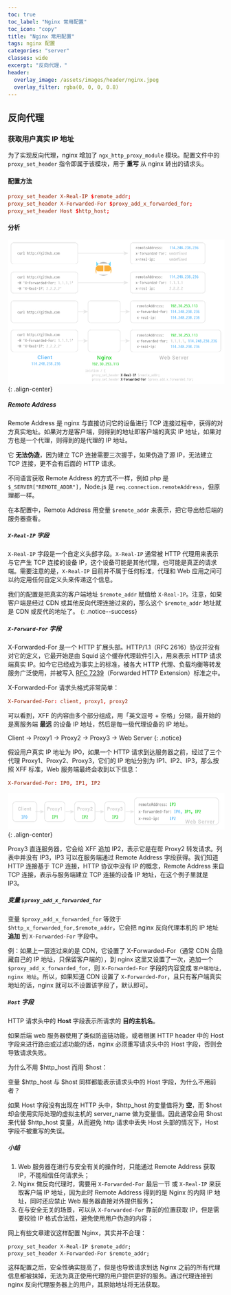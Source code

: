 ```yaml
---
toc: true
toc_label: "Nginx 常用配置"
toc_icon: "copy"
title: "Nginx 常用配置"
tags: nginx 配置
categories: "server"
classes: wide
excerpt: "反向代理，"
header:
  overlay_image: /assets/images/header/nginx.jpeg
  overlay_filter: rgba(0, 0, 0, 0.8)
---
```



## 反向代理




### 获取用户真实 IP  地址

为了实现反向代理，nginx 增加了 `ngx_http_proxy_module` 模块。配置文件中的 `proxy_set_header` 指令即属于该模块，用于 **重写** 从 nginx 转出的请求头。  



#### 配置方法

```conf
proxy_set_header X-Real-IP $remote_addr;
proxy_set_header X-Forwarded-For $proxy_add_x_forwarded_for;
proxy_set_header Host $http_host;
```



#### 分析

![image-center](/assets/images/nginx.realip.png){: .align-center}

##### Remote Address

Remote Address 是 nginx 与直接访问它的设备进行 TCP 连接过程中，获得的对方真实地址。如果对方是客户端，则得到的地址即客户端的真实 IP 地址，如果对方也是一个代理，则得到的是代理的 IP 地址。

它 **无法伪造**，因为建立 TCP 连接需要三次握手，如果伪造了源 IP，无法建立 TCP 连接，更不会有后面的 HTTP 请求。

不同语言获取 Remote Address 的方式不一样，例如 php 是 `$_SERVER["REMOTE_ADDR"]`，Node.js 是 `req.connection.remoteAddress`，但原理都一样。

在本配置中，Remote Address 用变量 `$remote_addr` 来表示，把它导出给后端的服务器查看。



##### `X-Real-IP` 字段

`X-Real-IP` 字段是一个自定义头部字段。`X-Real-IP` 通常被 HTTP 代理用来表示与它产生 TCP 连接的设备 IP，这个设备可能是其他代理，也可能是真正的请求端。需要注意的是，`X-Real-IP` 目前并不属于任何标准，代理和 Web 应用之间可以约定用任何自定义头来传递这个信息。

我们的配置是把真实的客户端地址 `$remote_addr` 赋值给 `X-Real-IP`。注意，如果客户端是经过 CDN 或其他反向代理连接过来的，那么这个 `$remote_addr` 地址就是 CDN 或反代的地址了。
{: .notice--success}



##### `X-Forward-For` 字段

X-Forwarded-For 是一个 HTTP 扩展头部。HTTP/1.1（RFC 2616）协议并没有对它的定义，它最开始是由 Squid 这个缓存代理软件引入，用来表示 HTTP 请求端真实 IP。如今它已经成为事实上的标准，被各大 HTTP 代理、负载均衡等转发服务广泛使用，并被写入 [RFC 7239](http://tools.ietf.org/html/rfc7239)（Forwarded HTTP Extension）标准之中。

X-Forwarded-For 请求头格式非常简单：

```conf
X-Forwarded-For: client, proxy1, proxy2
```

可以看到，XFF 的内容由多个部分组成，用「英文逗号 + 空格」分隔，最开始的是离服务端 **最远** 的设备 IP 地址，然后是每一级代理设备的 IP 地址。

Client -> Proxy1 -> Proxy2 -> Proxy3 -> Web Server
{: .notice}

假设用户真实 IP 地址为 IP0，如果一个 HTTP 请求到达服务器之前，经过了三个代理 Proxy1、Proxy2、Proxy3，它们的 IP 地址分别为 IP1、IP2、IP3，那么按照 XFF 标准，Web 服务端最终会收到以下信息：

```conf
X-Forwarded-For: IP0, IP1, IP2
```

![image-center](/assets/images/throughproxy.png){: .align-center}

Proxy3 直连服务器，它会给 XFF 追加 IP2，表示它是在帮 Proxy2 转发请求。列表中并没有 IP3，IP3 可以在服务端通过 Remote Address 字段获得。我们知道 HTTP 连接基于 TCP 连接，HTTP 协议中没有 IP 的概念，Remote Address 来自 TCP 连接，表示与服务端建立 TCP 连接的设备 IP 地址，在这个例子里就是 IP3。



##### 变量 `$proxy_add_x_forwarded_for`

变量 `$proxy_add_x_forwarded_for` 等效于 `$http_x_forwarded_for,$remote_addr`，它会把 nginx 反向代理本机的 IP 地址 **追加** 到 `X-Forwarded-For` 字段中。

例：如果上一层连过来的是 CDN，它设置了 X-Forwarded-For（通常 CDN 会隐藏自己的 IP 地址，只保留客户端的），到 nginx 这里又设置了一次，追加一个 `$proxy_add_x_forwarded_for`，则 `X-Forwarded-For` 字段的内容变成 `客户端地址, nginx 地址`。所以，如果知道 CDN 设置了 `X-Forwarded-For`，且只有客户端真实地址的话，nginx 就可以不设置该字段了，默认即可。


##### `Host` 字段

HTTP 请求头中的 **Host** 字段表示所请求的 **目的主机名**。

如果后端 web 服务器使用了类似防盗链功能，或者根据 HTTP header 中的 Host 字段来进行路由或过滤功能的话，nginx 必须重写请求头中的 Host 字段，否则会导致请求失败。

为什么不用 $http_host 而用 $host：

变量 $http_host 与 $host 同样都能表示请求头中的 Host 字段，为什么不用前者？

如果 Host 字段没有出现在 HTTP 头中，$http_host 的变量值将为 **空**，而 $host 却会使用实际处理的虚拟主机的 server_name 做为变量值。因此通常会用 $host 来代替 $http_host 变量，从而避免 http 请求中丢失 Host 头部的情况下，Host 字段不被重写的失误。



##### 小结

1. Web 服务器在进行与安全有关的操作时，只能通过 Remote Address 获取 IP，不能相信任何请求头；
2. Nginx 做反向代理时，需要用 `X-Forwarded-For` 最后一节 或 `X-Real-IP` 来获取客户端 IP 地址，因为此时 Remote Address 得到的是 Nginx 的内网 IP 地址，同时还应禁止 Web 服务器直接对外提供服务；
3. 在与安全无关的场景，可以从 `X-Forwarded-For` 靠前的位置获取 IP，但是需要校验 IP 格式合法性，避免使用用户伪造的内容；

网上有些文章建议这样配置 Nginx，其实并不合理：

```nginx
proxy_set_header X-Real-IP $remote_addr;
proxy_set_header X-Forwarded-For $remote_addr;
```

这样配置之后，安全性确实提高了，但是也导致请求到达 Nginx 之前的所有代理信息都被抹掉，无法为真正使用代理的用户提供更好的服务。通过代理连接到 nginx 反向代理服务器上的用户，其原始地址将无法获取。

